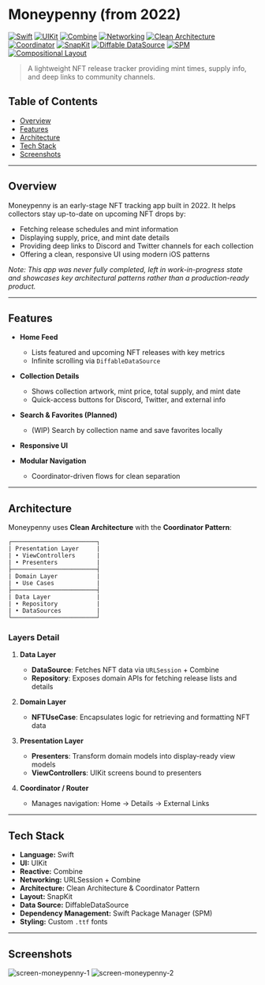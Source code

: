 # Moneypenny (from 2022)

[![Swift](https://img.shields.io/badge/Language-Swift-FA7343?logo=swift\&logoColor=white\&style=flat-square)](https://swift.org/)  [![UIKit](https://img.shields.io/badge/UI-UIKit-000000?logo=apple\&logoColor=white\&style=flat-square)](https://developer.apple.com/documentation/uikit)  [![Combine](https://img.shields.io/badge/Reactive-Combine-00C6FF?style=flat-square)](https://developer.apple.com/documentation/combine)  [![Networking](https://img.shields.io/badge/Networking-URLSession-007ACC?style=flat-square)](https://developer.apple.com/documentation/foundation/urlsession)  [![Clean Architecture](https://img.shields.io/badge/Architecture-Clean%20Architecture-772953?style=flat-square)](https://8thlight.com/blog/uncle-bob/2012/08/13/the-clean-architecture.html)  [![Coordinator](https://img.shields.io/badge/Pattern-Coordinator-4A90E2?style=flat-square)](https://khanlou.com/2015/01/coordinators-redux/)  [![SnapKit](https://img.shields.io/badge/Layout-SnapKit-4285F4?logo=square\&logoColor=white\&style=flat-square)](https://github.com/SnapKit/SnapKit)  [![Diffable DataSource](https://img.shields.io/badge/DataSource-Diffable-FF2D20?style=flat-square)](https://developer.apple.com/documentation/uikit/uitableviewdiffabledatasource)  [![SPM](https://img.shields.io/badge/Dependency-SPM-000000?logo=swift\&logoColor=white\&style=flat-square)](https://swift.org/package-manager/)  [![Compositional Layout](https://img.shields.io/badge/Layout-Compositional%20Layout-F57C00?style=flat-square)](https://developer.apple.com/documentation/uikit/uicollectionviewcompositionallayout)

> A lightweight NFT release tracker providing mint times, supply info, and deep links to community channels.

## Table of Contents

* [Overview](#overview)
* [Features](#features)
* [Architecture](#architecture)
* [Tech Stack](#tech-stack)
* [Screenshots](#screenshots)

---

## Overview

Moneypenny is an early-stage NFT tracking app built in 2022. It helps collectors stay up-to-date on upcoming NFT drops by:

* Fetching release schedules and mint information
* Displaying supply, price, and mint date details
* Providing deep links to Discord and Twitter channels for each collection
* Offering a clean, responsive UI using modern iOS patterns

*Note: This app was never fully completed, left in work-in-progress state and showcases key architectural patterns rather than a production-ready product.*

---

## Features

* **Home Feed**

  * Lists featured and upcoming NFT releases with key metrics
  * Infinite scrolling via `DiffableDataSource`
* **Collection Details**

  * Shows collection artwork, mint price, total supply, and mint date
  * Quick-access buttons for Discord, Twitter, and external info
* **Search & Favorites (Planned)**

  * (WIP) Search by collection name and save favorites locally
* **Responsive UI**
* **Modular Navigation**

  * Coordinator-driven flows for clean separation

---

## Architecture

Moneypenny uses **Clean Architecture** with the **Coordinator Pattern**:

```
┌────────────────────────┐
| Presentation Layer     |
| • ViewControllers      |
| • Presenters           |
├────────────────────────┤
| Domain Layer           |
| • Use Cases            |
├────────────────────────┤
| Data Layer             |
| • Repository           |
| • DataSources          |
└────────────────────────┘
```

### Layers Detail

1. **Data Layer**

   * **DataSource**: Fetches NFT data via `URLSession` + Combine
   * **Repository**: Exposes domain APIs for fetching release lists and details

2. **Domain Layer**

   * **NFTUseCase**: Encapsulates logic for retrieving and formatting NFT data

3. **Presentation Layer**

   * **Presenters**: Transform domain models into display-ready view models
   * **ViewControllers**: UIKit screens bound to presenters

4. **Coordinator / Router**

   * Manages navigation: Home → Details → External Links

---

## Tech Stack

* **Language:** Swift
* **UI:** UIKit
* **Reactive:** Combine
* **Networking:** URLSession + Combine
* **Architecture:** Clean Architecture & Coordinator Pattern
* **Layout:** SnapKit
* **Data Source:** DiffableDataSource
* **Dependency Management:** Swift Package Manager (SPM)
* **Styling:** Custom `.ttf` fonts

---

## Screenshots

![screen-moneypenny-1](https://github.com/user-attachments/assets/9d5399d4-b4ac-42e6-83b5-17b5009fe822)
![screen-moneypenny-2](https://github.com/user-attachments/assets/99062bce-1ab4-4b68-844a-54ce87e8d137)



